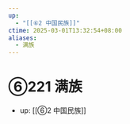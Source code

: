 ```yaml
---
up:
  - "[[⑥2 中国民族]]"
ctime: 2025-03-01T13:32:54+08:00
aliases:
  - 满族
---
```


# ⑥221 满族

- up: [[⑥2 中国民族]]
